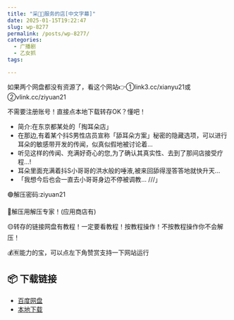 ```yaml
---
title: "采👂🏻服务的店[中文字幕]"
date: 2025-01-15T19:22:47
slug: wp-8277
permalink: /posts/wp-8277/
categories:
  - 广播剧
  - 乙女抓
tags:

---
```


如果两个网盘都没有资源了，看这个网站👉①link3.cc/xianyu21或②vlink.cc/ziyuan21

不需要注册账号！直接点本地下载转存OK？懂吧！

*   简介:在东京都某处的「掏耳朵店」
*   在那边,有着某个抖S男性店员宣称「舔耳朵方案」秘密的隐藏选项，可以进行耳朵的敏感带开发的传闻，似真似假地被讨论着…
*   听见这样的传闻、充满好奇心的您,为了确认其真实性、去到了那间店接受疗程…!
*   耳朵里面充满着抖S小哥哥的洪水般的唾液,被来回舔得溼答答地就快升天…
*   「我想今后也会一直去小哥哥身边不停被调教… ///」

🟢解压密码:ziyuan21

🔵解压用解压专家！(应用商店有)

🟡转存的链接网盘有教程！一定要看教程！按教程操作！不按教程操作你不会解压！

💰🈶能力的宝，可以点左下角赞赏支持一下网站运行

## 📦 下载链接
- [百度网盘](https://blziyuan21.com/pay-download/8277?key=79cb9c6015&down_id=0)
- [本地下载](https://blziyuan21.com/pay-download/8277?key=79cb9c6015&down_id=1)

